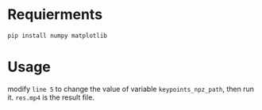 # Requierments

```shell
pip install numpy matplotlib
```

# Usage

modify `line 5` to change the value of variable `keypoints_npz_path`, then run it. `res.mp4` is the result file.

